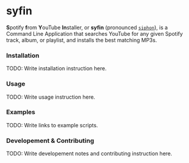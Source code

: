 # syfin

**S**potify **f**rom **Y**ouTube **In**staller, or **syfin** (pronounced [`siphon`](https://www.google.com/search?q=siphon+pronunciation&safe=active&ssui=on)), is a Command Line Application that searches YouTube for any given Spotify track, album, or playlist, and installs the best matching MP3s.


### Installation

TODO: Write installation instruction here.

### Usage

TODO: Write usage instruction here.

### Examples

TODO: Write links to example scripts.

### Developement & Contributing

TODO: Write developement notes and contributing instruction here.